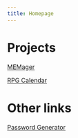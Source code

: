 ```yaml
---
title: Homepage
---
```


# Projects

[MEMager](memager)

[RPG Calendar](rpgcal)

# Other links

[Password Generator](passwords)

